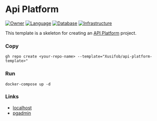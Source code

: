 # Api Platform

[![Owner](https://badgen.net/badge/icon/xusifob/blue?icon=github&label)](https://bastienmalahieude.fr)
[![Language](https://badgen.net/badge/icon/php/blue?icon=php&label)](https://php.net)
[![Database](https://badgen.net/badge/icon/postgresql/blue?icon=postgresql&label)](https://www.postgresql.org/)
[![Infrastructure](https://badgen.net/badge/icon/docker/blue?icon=docker&label)](https://www.docker.com/)

This template is a skeleton for creating an [API Platform](https://api-platform.com) project.

### Copy

```shell
gh repo create <your-repo-name> --template="Xusifob/api-platform-template>"
```

### Run

```shell
docker-compose up -d
```

### Links

* [localhost](https://localhost)
* [pgadmin](https://localhost:5050)

